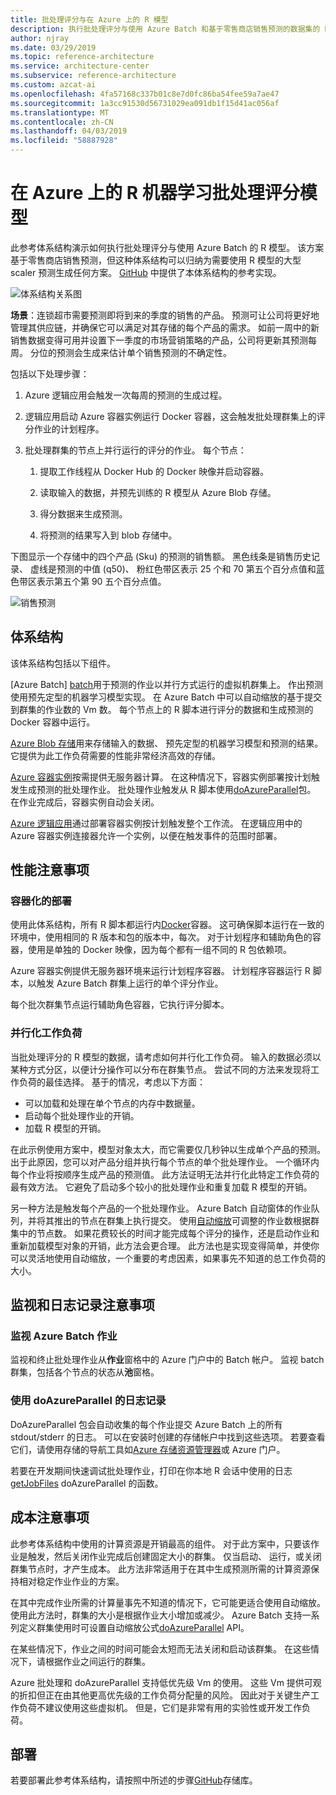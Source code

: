```yaml
---
title: 批处理评分与在 Azure 上的 R 模型
description: 执行批处理评分与使用 Azure Batch 和基于零售商店销售预测的数据集的 R 模型。
author: njray
ms.date: 03/29/2019
ms.topic: reference-architecture
ms.service: architecture-center
ms.subservice: reference-architecture
ms.custom: azcat-ai
ms.openlocfilehash: 4fa57168c337b01c8e7d0fc86ba54fee59a7ae47
ms.sourcegitcommit: 1a3cc91530d56731029ea091db1f15d41ac056af
ms.translationtype: MT
ms.contentlocale: zh-CN
ms.lasthandoff: 04/03/2019
ms.locfileid: "58887928"
---
```

# <a name="batch-scoring-of-r-machine-learning-models-on-azure"></a>在 Azure 上的 R 机器学习批处理评分模型

此参考体系结构演示如何执行批处理评分与使用 Azure Batch 的 R 模型。 该方案基于零售商店销售预测，但这种体系结构可以归纳为需要使用 R 模型的大型 scaler 预测生成任何方案。 [GitHub][github] 中提供了本体系结构的参考实现。

![体系结构关系图][0]

**场景**：连锁超市需要预测即将到来的季度的销售的产品。 预测可让公司将更好地管理其供应链，并确保它可以满足对其存储的每个产品的需求。 如前一周中的新销售数据变得可用并设置下一季度的市场营销策略的产品，公司将更新其预测每周。 分位的预测会生成来估计单个销售预测的不确定性。

包括以下处理步骤：

1. Azure 逻辑应用会触发一次每周的预测的生成过程。

1. 逻辑应用启动 Azure 容器实例运行 Docker 容器，这会触发批处理群集上的评分作业的计划程序。

1. 批处理群集的节点上并行运行的评分的作业。 每个节点：

    1. 提取工作线程从 Docker Hub 的 Docker 映像并启动容器。

    1. 读取输入的数据，并预先训练的 R 模型从 Azure Blob 存储。

    1. 得分数据来生成预测。

    1. 将预测的结果写入到 blob 存储中。

下图显示一个存储中的四个产品 (Sku) 的预测的销售额。 黑色线条是销售历史记录、 虚线是预测的中值 (q50)、 粉红色带区表示 25 个和 70 第五个百分点值和蓝色带区表示第五个第 90 五个百分点值。

![销售预测][1]

## <a name="architecture"></a>体系结构

该体系结构包括以下组件。

[Azure Batch] [ batch]用于预测的作业以并行方式运行的虚拟机群集上。 作出预测使用预先定型的机器学习模型实现。 在 Azure Batch 中可以自动缩放的基于提交到群集的作业数的 Vm 数。 每个节点上的 R 脚本进行评分的数据和生成预测的 Docker 容器中运行。

[Azure Blob 存储][ blob]用来存储输入的数据、 预先定型的机器学习模型和预测的结果。 它提供为此工作负荷需要的性能非常经济高效的存储。

[Azure 容器实例][ aci]按需提供无服务器计算。 在这种情况下，容器实例部署按计划触发生成预测的批处理作业。 批处理作业触发从 R 脚本使用[doAzureParallel][doAzureParallel]包。 在作业完成后，容器实例自动会关闭。

[Azure 逻辑应用][ logic-apps]通过部署容器实例按计划触发整个工作流。 在逻辑应用中的 Azure 容器实例连接器允许一个实例，以便在触发事件的范围时部署。

## <a name="performance-considerations"></a>性能注意事项

### <a name="containerized-deployment"></a>容器化的部署

使用此体系结构，所有 R 脚本都运行内[Docker](https://www.docker.com/)容器。 这可确保脚本运行在一致的环境中，使用相同的 R 版本和包的版本中，每次。 对于计划程序和辅助角色的容器，使用是单独的 Docker 映像，因为每个都有一组不同的 R 包依赖项。

Azure 容器实例提供无服务器环境来运行计划程序容器。 计划程序容器运行 R 脚本，以触发 Azure Batch 群集上运行的单个评分作业。

每个批次群集节点运行辅助角色容器，它执行评分脚本。

### <a name="parallelizing-the-workload"></a>并行化工作负荷

当批处理评分的 R 模型的数据，请考虑如何并行化工作负荷。 输入的数据必须以某种方式分区，以便计分操作可以分布在群集节点。 尝试不同的方法来发现将工作负荷的最佳选择。 基于的情况，考虑以下方面：

- 可以加载和处理在单个节点的内存中数据量。
- 启动每个批处理作业的开销。
- 加载 R 模型的开销。

在此示例使用方案中，模型对象太大，而它需要仅几秒钟以生成单个产品的预测。 出于此原因，您可以对产品分组并执行每个节点的单个批处理作业。 一个循环内每个作业将按顺序生成产品的预测值。 此方法证明无法并行化此特定工作负荷的最有效方法。 它避免了启动多个较小的批处理作业和重复加载 R 模型的开销。

另一种方法是触发每个产品的一个批处理作业。 Azure Batch 自动窗体的作业队列，并将其推出的节点在群集上执行提交。 使用[自动缩放][ autoscale]可调整的作业数根据群集中的节点数。 如果花费较长的时间才能完成每个评分的操作，还是启动作业和重新加载模型对象的开销，此方法会更合理。 此方法也是实现变得简单，并使你可以灵活地使用自动缩放，一个重要的考虑因素，如果事先不知道的总工作负荷的大小。

## <a name="monitoring-and-logging-considerations"></a>监视和日志记录注意事项

### <a name="monitoring-azure-batch-jobs"></a>监视 Azure Batch 作业

监视和终止批处理作业从**作业**窗格中的 Azure 门户中的 Batch 帐户。 监视 batch 群集，包括各个节点的状态从**池**窗格。

### <a name="logging-with-doazureparallel"></a>使用 doAzureParallel 的日志记录

DoAzureParallel 包会自动收集的每个作业提交 Azure Batch 上的所有 stdout/stderr 的日志。 可以在安装时创建的存储帐户中找到这些选项。 若要查看它们，请使用存储的导航工具如[Azure 存储资源管理器][ storage-explorer]或 Azure 门户。

若要在开发期间快速调试批处理作业，打印在你本地 R 会话中使用的日志[getJobFiles][getJobFiles] doAzureParallel 的函数。

## <a name="cost-considerations"></a>成本注意事项

此参考体系结构中使用的计算资源是开销最高的组件。 对于此方案中，只要该作业是触发，然后关闭作业完成后创建固定大小的群集。 仅当启动、 运行，或关闭群集节点时，才产生成本。 此方法非常适用于在其中生成预测所需的计算资源保持相对稳定作业作业的方案。

在其中完成作业所需的计算量事先不知道的情况下，它可能更适合使用自动缩放。 使用此方法时，群集的大小是根据作业大小增加或减少。 Azure Batch 支持一系列定义群集使用时可设置自动缩放公式[doAzureParallel][doAzureParallel] API。

在某些情况下，作业之间的时间可能会太短而无法关闭和启动该群集。 在这些情况下，请根据作业之间运行的群集。

Azure 批处理和 doAzureParallel 支持低优先级 Vm 的使用。 这些 Vm 提供可观的折扣但正在由其他更高优先级的工作负荷分配量的风险。 因此对于关键生产工作负荷不建议使用这些虚拟机。 但是，它们是非常有用的实验性或开发工作负荷。

## <a name="deployment"></a>部署

若要部署此参考体系结构，请按照中所述的步骤[GitHub][github]存储库。


[0]: ./_images/batch-scoring-r-models.png
[1]: ./_images/sales-forecasts.png
[aci]: /azure/container-instances/container-instances-overview
[autoscale]: /azure/batch/batch-automatic-scaling
[batch]: /azure/batch/batch-technical-overview
[blob]: /azure/storage/blobs/storage-blobs-introduction
[doAzureParallel]: https://github.com/Azure/doAzureParallel/blob/master/docs/32-autoscale.md
[getJobFiles]: /azure/machine-learning/service/how-to-train-ml-models
[github]: https://github.com/Azure/RBatchScoring
[logic-apps]: /azure/logic-apps/logic-apps-overview
[storage-explorer]: /azure/vs-azure-tools-storage-manage-with-storage-explorer?tabs=windows